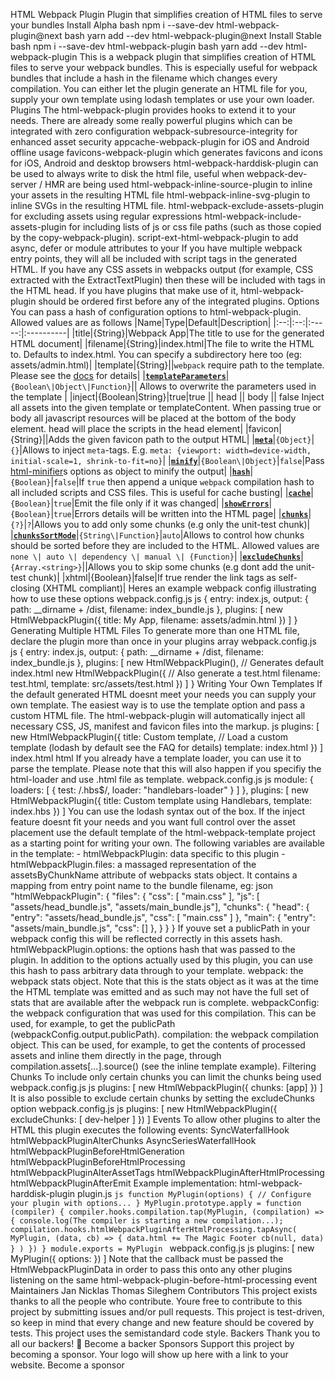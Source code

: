 HTML Webpack Plugin Plugin that simplifies creation of HTML files to serve your bundles Install Alpha bash npm i --save-dev html-webpack-plugin@next bash yarn add --dev html-webpack-plugin@next Install Stable bash npm i --save-dev html-webpack-plugin bash yarn add --dev html-webpack-plugin This is a webpack plugin that simplifies creation of HTML files to serve your webpack bundles. This is especially useful for webpack bundles that include a hash in the filename which changes every compilation. You can either let the plugin generate an HTML file for you, supply your own template using lodash templates or use your own loader. Plugins The html-webpack-plugin provides hooks to extend it to your needs. There are already some really powerful plugins which can be integrated with zero configuration webpack-subresource-integrity for enhanced asset security appcache-webpack-plugin for iOS and Android offline usage favicons-webpack-plugin which generates favicons and icons for iOS, Android and desktop browsers html-webpack-harddisk-plugin can be used to always write to disk the html file, useful when webpack-dev-server / HMR are being used html-webpack-inline-source-plugin to inline your assets in the resulting HTML file html-webpack-inline-svg-plugin to inline SVGs in the resulting HTML file. html-webpack-exclude-assets-plugin for excluding assets using regular expressions html-webpack-include-assets-plugin for including lists of js or css file paths (such as those copied by the copy-webpack-plugin). script-ext-html-webpack-plugin to add async, defer or module attributes to your <script> elements, or even inline them style-ext-html-webpack-plugin to convert your <link>s to external stylesheets into <style> elements containing internal CSS resource-hints-webpack-plugin to add resource hints for faster initial page loads using <link rel=preload> and <link rel=prefetch> preload-webpack-plugin for automatically wiring up asynchronous (and other types) of JavaScript chunks using <link rel=preload> helping with lazy-loading link-media-html-webpack-plugin allows for injected stylesheet <link /> tags to have their media attribute set automatically; useful for providing specific desktop/mobile/print etc. stylesheets that the browser will conditionally download inline-chunk-manifest-html-webpack-plugin for inlining webpacks chunk manifest. Default extracts manifest and inlines in <head> html-webpack-inline-style-plugin for inlining styles to HTML elements using juice. Useful for email generation automatisation. html-webpack-exclude-empty-assets-plugin removes empty assets from being added to the html. This fixes some problems with extract-text-plugin with webpack 4. webpack-concat-plugin for concat and uglify files that neednt to be webpack bundles(for legacy files) and inject to html-webpack-plugin. Usage The plugin will generate an HTML5 file for you that includes all your webpack bundles in the body using script tags. Just add the plugin to your webpack config as follows: webpack.config.js ```js const HtmlWebpackPlugin = require(html-webpack-plugin) module.exports = { entry: index.js, output: { path: __dirname + /dist, filename: index_bundle.js }, plugins: [ new HtmlWebpackPlugin() ] } ``` This will generate a file dist/index.html containing the following html <!DOCTYPE html> <html> <head> <meta charset="UTF-8"> <title>Webpack App</title> </head> <body> <script src="index_bundle.js"></script> </body> </html> If you have multiple webpack entry points, they will all be included with script tags in the generated HTML. If you have any CSS assets in webpacks output (for example, CSS extracted with the ExtractTextPlugin) then these will be included with <link> tags in the HTML head. If you have plugins that make use of it, html-webpack-plugin should be ordered first before any of the integrated plugins. Options You can pass a hash of configuration options to html-webpack-plugin. Allowed values are as follows |Name|Type|Default|Description| |:--:|:--:|:-----:|:----------| |title|{String}|Webpack App|The title to use for the generated HTML document| |filename|{String}|index.html|The file to write the HTML to. Defaults to index.html. You can specify a subdirectory here too (eg: assets/admin.html)| |template|{String}||`webpack` require path to the template. Please see the [docs](https://github.com/jantimon/html-webpack-plugin/blob/master/docs/template-option.md) for details| |**[`templateParameters`](#)**|`{Boolean\|Object\|Function}`|| Allows to overwrite the parameters used in the template | |inject|{Boolean\|String}|true|true \|\| head \|\| body \|\| false Inject all assets into the given template or templateContent. When passing true or body all javascript resources will be placed at the bottom of the body element. head will place the scripts in the head element| |favicon|{String}||Adds the given favicon path to the output HTML| |**[`meta`](#)**|`{Object}`|`{}`|Allows to inject `meta`-tags. E.g. `meta: {viewport: width=device-width, initial-scale=1, shrink-to-fit=no}`| |**[`minify`](#)**|`{Boolean\|Object}`|`false`|Pass [html-minifier](https://github.com/kangax/html-minifier#options-quick-reference)s options as object to minify the output| |**[`hash`](#)**|`{Boolean}`|`false`|If `true` then append a unique `webpack` compilation hash to all included scripts and CSS files. This is useful for cache busting| |**[`cache`](#)**|`{Boolean}`|`true`|Emit the file only if it was changed| |**[`showErrors`](#)**|`{Boolean}`|`true`|Errors details will be written into the HTML page| |**[`chunks`](#)**|`{?}`|`?`|Allows you to add only some chunks (e.g only the unit-test chunk)| |**[`chunksSortMode`](#plugins)**|`{String\|Function}`|`auto`|Allows to control how chunks should be sorted before they are included to the HTML. Allowed values are `none \| auto \| dependency \| manual \| {Function}`| |**[`excludeChunks`](#)**|`{Array.<string>}`||Allows you to skip some chunks (e.g dont add the unit-test chunk)| |xhtml|{Boolean}|false|If true render the link tags as self-closing (XHTML compliant)| Heres an example webpack config illustrating how to use these options webpack.config.js js { entry: index.js, output: { path: __dirname + /dist, filename: index_bundle.js }, plugins: [ new HtmlWebpackPlugin({ title: My App, filename: assets/admin.html }) ] } Generating Multiple HTML Files To generate more than one HTML file, declare the plugin more than once in your plugins array webpack.config.js js { entry: index.js, output: { path: __dirname + /dist, filename: index_bundle.js }, plugins: [ new HtmlWebpackPlugin(), // Generates default index.html new HtmlWebpackPlugin({ // Also generate a test.html filename: test.html, template: src/assets/test.html }) ] } Writing Your Own Templates If the default generated HTML doesnt meet your needs you can supply your own template. The easiest way is to use the template option and pass a custom HTML file. The html-webpack-plugin will automatically inject all necessary CSS, JS, manifest and favicon files into the markup. js plugins: [ new HtmlWebpackPlugin({ title: Custom template, // Load a custom template (lodash by default see the FAQ for details) template: index.html }) ] index.html html <!DOCTYPE html> <html> <head> <meta http-equiv="Content-type" content="text/html; charset=utf-8"/> <title><%= htmlWebpackPlugin.options.title %></title> </head> <body> </body> </html> If you already have a template loader, you can use it to parse the template. Please note that this will also happen if you specifiy the html-loader and use .html file as template. webpack.config.js js module: { loaders: [ { test: /\.hbs$/, loader: "handlebars-loader" } ] }, plugins: [ new HtmlWebpackPlugin({ title: Custom template using Handlebars, template: index.hbs }) ] You can use the lodash syntax out of the box. If the inject feature doesnt fit your needs and you want full control over the asset placement use the default template of the html-webpack-template project as a starting point for writing your own. The following variables are available in the template: - htmlWebpackPlugin: data specific to this plugin - htmlWebpackPlugin.files: a massaged representation of the assetsByChunkName attribute of webpacks stats object. It contains a mapping from entry point name to the bundle filename, eg: json "htmlWebpackPlugin": { "files": { "css": [ "main.css" ], "js": [ "assets/head_bundle.js", "assets/main_bundle.js"], "chunks": { "head": { "entry": "assets/head_bundle.js", "css": [ "main.css" ] }, "main": { "entry": "assets/main_bundle.js", "css": [] }, } } } If youve set a publicPath in your webpack config this will be reflected correctly in this assets hash. htmlWebpackPlugin.options: the options hash that was passed to the plugin. In addition to the options actually used by this plugin, you can use this hash to pass arbitrary data through to your template. webpack: the webpack stats object. Note that this is the stats object as it was at the time the HTML template was emitted and as such may not have the full set of stats that are available after the webpack run is complete. webpackConfig: the webpack configuration that was used for this compilation. This can be used, for example, to get the publicPath (webpackConfig.output.publicPath). compilation: the webpack compilation object. This can be used, for example, to get the contents of processed assets and inline them directly in the page, through compilation.assets[...].source() (see the inline template example). Filtering Chunks To include only certain chunks you can limit the chunks being used webpack.config.js js plugins: [ new HtmlWebpackPlugin({ chunks: [app] }) ] It is also possible to exclude certain chunks by setting the excludeChunks option webpack.config.js js plugins: [ new HtmlWebpackPlugin({ excludeChunks: [ dev-helper ] }) ] Events To allow other plugins to alter the HTML this plugin executes the following events: SyncWaterfallHook htmlWebpackPluginAlterChunks AsyncSeriesWaterfallHook htmlWebpackPluginBeforeHtmlGeneration htmlWebpackPluginBeforeHtmlProcessing htmlWebpackPluginAlterAssetTags htmlWebpackPluginAfterHtmlProcessing htmlWebpackPluginAfterEmit Example implementation: html-webpack-harddisk-plugin plugin.js ```js function MyPlugin(options) { // Configure your plugin with options... } MyPlugin.prototype.apply = function (compiler) { compiler.hooks.compilation.tap(MyPlugin, (compilation) => { console.log(The compiler is starting a new compilation...); compilation.hooks.htmlWebpackPluginAfterHtmlProcessing.tapAsync( MyPlugin, (data, cb) => { data.html += The Magic Footer cb(null, data) } ) }) } module.exports = MyPlugin ``` webpack.config.js js plugins: [ new MyPlugin({ options: }) ] Note that the callback must be passed the HtmlWebpackPluginData in order to pass this onto any other plugins listening on the same html-webpack-plugin-before-html-processing event Maintainers Jan Nicklas Thomas Sileghem Contributors This project exists thanks to all the people who contribute. Youre free to contribute to this project by submitting issues and/or pull requests. This project is test-driven, so keep in mind that every change and new feature should be covered by tests. This project uses the semistandard code style. Backers Thank you to all our backers! 🙏 Become a backer Sponsors Support this project by becoming a sponsor. Your logo will show up here with a link to your website. Become a sponsor